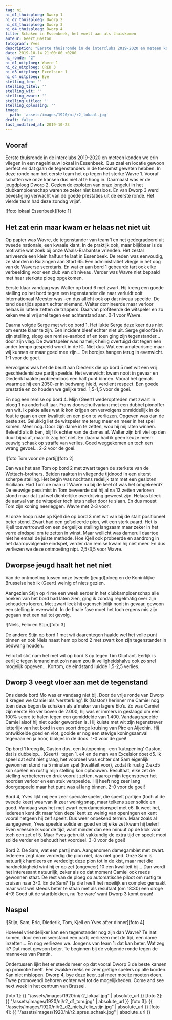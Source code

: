 ```yaml
---
tag: ni
ni_d1_thuisploeg: Dworp 1
ni_d2_thuisploeg: Dworp 2
ni_d3_thuisploeg: Dworp 3
ni_d4_thuisploeg: Dworp 4
title: Schaken in Essenbeek, het voelt aan als thuiskomen
auteur: Geert,Gaston
fotograaf: Yves
description: "Eerste thuisronde in de interclubs 2019-2020 en meteen konden we erin vliegen in een nagelnieuw lokaal in Essenbeek. Qua zaal en locatie gewoon perfect."
date: 2019-10-14 21:00:00 +0200
ni_ronde: "2"
ni_d1_uitploeg: Wavre 1
ni_d2_uitploeg: CREB 3
ni_d3_uitploeg: Excelsior 1
ni_d4_uitploeg: Bye
stelling_fen: ''
stelling_titel: ''
stelling_wit: ''
stelling_zwart: ''
stelling_uitleg: ''
stelling_oplossing: ''
image:
  path: 'assets/images/1920/ni/r2_lokaal.jpg'
draft: false
last_modified_at: 2019-10-23
---
```

## Vooraf

Eerste thuisronde in de interclubs 2019-2020 en meteen konden we erin vliegen in een nagelnieuw lokaal in Essenbeek. Qua zaal en locatie gewoon perfect en dat gaan de tegenstanders in de toekomst geweten hebben. In deze ronde nam het eerste team het op tegen het sterke Wavre 1. Vooraf schatten we onze kansen dus niet al te hoog in. Daarnaast was er de jeugdploeg Dworp 2. Gezien de exploten van onze jongelui in het clubkampioenschap waren ze zeker niet kansloos. En van Dworp 3 werd bevestiging verwacht van de goede prestaties uit de eerste ronde. Het vierde team had deze zondag vrijaf.<!--more-->

![foto lokaal Essenbeek][foto 1]

## Het zat erin maar kwam er helaas net niet uit

Op papier was Wavre, de tegenstander van team 1 en net gedegradeerd uit tweede nationale, een kwaaie klant. In de praktijk ook, maar blijkbaar is de motivatie wat zoek bij onze Waals-Brabantse vrienden. Het zestal arriveerde een klein halfuur te laat in Essenbeek. De reden was eenvoudig, ze stonden in Buizingen aan Start 65. Een administratief vliegje in het oog van de Waverse secretaris. En wat er aan bord 1 gebeurde tart ook elke verbeelding voor een club van dit niveau. Verder was Wavre niet bepaald met haar sterkste ploeg opgekomen.

Eerste klaar vandaag was Walter op bord 6 met zwart. Hij kreeg een goede stelling op het bord tegen een tegenstander die naar verluidt ooit Internationaal Meester was –en dus allicht ook op dat niveau speelde. De tand des tijds spaart echter niemand. Walter domineerde maar verloor helaas in luttele zetten de trappers. Daarvan profiteerde de witspeler en zo keken we al vrij snel tegen een achterstand aan. 0-1 voor Wavre.

Daarna volgde Serge met wit op bord 1. Het lukte Serge deze keer dus niet om eerste klaar te zijn. Een incident bleef echter niet uit. Serge geloofde in zijn stelling, sloeg een remise-aanbod af en toen ging zijn tegenstander... door zijn vlag. De zwartspeler was namelijk heilig overtuigd dat tegen een ander tempo gespeeld wordt in de IC. Niet dus.  Wat een amateurisme maar wij kunnen er maar goed mee zijn... De bordjes hangen terug in evenwicht. 1-1 voor de goei.

Vervolgens was het de beurt aan Diederik die op bord 5 met wit een vrij geschiedenisloze partij speelde. Het evenwicht kwam nooit in gevaar en Diederik haalde probleemloos een half punt binnen. Vooral het gemak waarmee hij een 2050-er in bedwang hield, verdient respect. Een goede prestatie en zo houden we gelijke tred. 1,5-1,5 voor de goei.

En nog een remise op bord 4. Mijn (Geert) wederoptreden met zwart in ploeg 1 na anderhalf jaar. Frans doorschuifvariant met een dubbel pionoffer van wit. Ik pakte alles wat ik kon krijgen om vervolgens onmiddellijk in de fout te gaan en een kwaliteit en een pion te verliezen. Opgeven was dan de beste zet. Gelukkig liet de witspeler me terug meer en meer in het spel komen. Meer nog. Door zijn dame in te zetten, wou hij mij laten winnen. Beleefd als ik ben, blijf ik echter van de dames af. Walter zijn bril viel op den duur bijna af, maar ik zag het niet. En daarna had ik geen keuze meer: eeuwig schaak op straffe van verlies. Goed weggekomen en toch een wrang gevoel... 2-2 voor de goei.

![foto Tom voor de partij][foto 2]

Dan was het aan Tom op bord 2 met zwart tegen de sterkste van de Wettach-brothers. Beiden raakten in vliegende tijdnood in een uiterst scherpe stelling. Het begin was nochtans redelijk tam met een gesloten Siciliaan. Had Tom de man uit Wavre nu bij de keel of was het omgekeerd? De eeuwige pessimist in Tom beweerde dat hij al na 13 zetten verloren stond maar dat zal wel dichterlijke overdrijving geweest zijn. Helaas bleek de aanval van de witspeler toch iets sneller door te slaan. En dus moest Tom zijn koning neerleggen. Wavre met 2-3 voor.

Al onze hoop ruste op Kjell die op bord 3 met wit van bij de start positioneel beter stond. Zwart had een geïsoleerde pion, wit een sterk paard. Het is Kjell toevertrouwd om een dergelijke stelling langzaam maar zeker in het verre eindspel om te zetten in winst. Maar wellicht was dameruil daartoe niet helemaal de juiste methode. Hoe Kjell ook probeerde en aandrong in het daaropvolgende eindspel, verder dan remise kwam hij niet meer. En dus verliezen we deze ontmoeting nipt. 2,5-3,5 voor Wavre.

## Dworpse jeugd haalt het net niet

Van de ontmoeting tussen onze tweede (jeugd)ploeg en de Koninklijke Brusselse heb ik (Geert) weinig of niets gezien.

Aangezien Stijn op 4 me een week eerder in het clubkampioenschap alle hoeken van het bord had laten zien, ging ik zondag regelmatig over zijn schouders loeren. Met zwart leek hij ogenschijnlijk nooit in gevaar, gewoon een stelling in evenwicht. In de finale fase moet het toch ergens mis zijn gegaan met een nul tot gevolg.

![Niels, Felix en Stijn][foto 3]

De andere Stijn op bord 1 met wit daarentegen haalde wel het volle punt binnen en ook Niels naast hem op bord 2 met zwart kon zijn tegenstander in bedwang houden.

Felix tot slot nam het met wit op bord 3 op tegen Tim Oliphant. Eerlijk is eerlijk: tegen iemand met zo’n naam zou ik veiligheidshalve ook zo snel mogelijk opgeven... Kortom, de eindstand luidde 1,5-2,5 verlies.

## Dworp 3 veegt vloer aan met de tegenstand

Ons derde bord Mo was er vandaag niet bij. Door de vrije ronde van Dworp 4 kregen we Camiel als ‘versterking’. Ik (Gaston) herinner me Camiel nog toen deze begon te schaken als afmaker van lagere Elo’s. Zo was Camiel zijn eerste Elo ver boven de 2.000, hij was er immers in geslaagd om een 100% score te halen tegen een gemiddelde van 1.400. Vandaag speelde Camiel alsof hij niet ouder geworden is. Hij kuiste met wit zijn tegenstrever letterlijk van het bord in een soort droge kruising van Pirc en Aljechin. Hij ontwikkelde goed en vlot, gooide er nog een stevige koningsaanval tegenaan en ja hoor, blokjes in de doos. 1-0 voor de goei!

Op bord 1 kreeg ik, Gaston dus, een kutopening -een ‘kutopening’ Gaston, dat is dubbelop... (Geert)- tegen 1. e4  en de man van Excelsior doet d5. Ik speel dat echt niet graag, het voordeel was echter dat Sam eigenlijk gewonnen stond na 5 minuten spel (kwaliteit voor), zodat ik rustig 2.exd5 kon spelen en rustig mijn stelling kon opbouwen. Resultaat, elke zet de stelling verbeteren en druk vooruit zetten, waarop mijn tegenstrever het noorden verloor en een stuk verspeelde. Hij heeft nog zeer lang doorgespeeld maar het punt was al lang binnen. 2-0 voor de goei!

Bord 4, Yves lijkt mij een zeer speciale speler, die speelt partijen (toch al de tweede keer) waarvan ik zeer weinig snap, maar telkens zeer solide en goed. Vandaag was het met zwart een damepionspel met c6. Ik weet het, iedereen kent dit maar ‘den deze’ kent zo weinig van openingen en kent vooral hetgeen hij zelf speelt. Dus weer onbekend terrein. Maar zoals al aangegeven, Yves speelde solide en goed en bij elke zet kwam hij beter! Even vreesde ik voor de tijd, want minder dan een minuut op de klok voor toch een zet of 5. Maar Yves gebruikt vakkundig de extra tijd en speelt mooi solide verder en behoudt het voordeel. 3-0 voor de goei!

Bord 2. De Sam, wat een partij man. Aangenomen damegambiet met zwart. Iedereen zegt dan: verdedig die pion niet, das niet goed. Onze Sam is natuurlijk hardleers en verdedigt deze pion tot in de kist, maar met die hardnekkigheid wint hij er op zet (ongeveer) 10 een kwaliteit bij... Dan wordt het interessant natuurlijk, zeker als op dat moment Camiel ook reeds gewonnen staat. De rest van de ploeg op automatische piloot om rustig te cruisen naar 3-0. En de Sam? Tja die heeft het moeilijk en complex gemaakt maar wist wel steeds beter te staan met als resultaat (om 18:30) een droge 4-0! Goed uit de startblokken, nu ‘be ware’ want Dworp 3 komt eraan!

## Naspel

![Stijn, Sam, Eric, Diederik, Tom, Kjell en Yves after dinner][foto 4]

Hoeveel vriendelijker kan een tegenstander nog zijn dan Wavre? Te laat komen, door een misverstand een partij verliezen met de tijd, een dame inzetten... En nog verliezen we. Jongens van team 1: dat kan beter. Wat zeg ik? Dat moet gewoon beter. Te beginnen bij de volgende ronde tegen de mannekes van Pantin.

Ondertussen lijkt het er steeds meer op dat vooral Dworp 3 de beste kansen op promotie heeft. Een zwakke reeks en zeer gretige spelers op alle borden. Kan niet mislopen. Dworp 4, bye deze keer, zal meer moeite moeten doen. Twee promovendi behoren echter wel tot de mogelijkheden. Come and see next week in het centrum van Brussel.

[foto 1]: {{ "/assets/images/1920/ni/r2_lokaal.jpg" | absolute_url }}
[foto 2]: {{ "/assets/images/1920/ni/r2_d1_tom.jpg" | absolute_url }}
[foto 3]: {{ "/assets/images/1920/ni/r2_d2_niels_felix_stijn.jpg" | absolute_url }}
[foto 4]: {{ "/assets/images/1920/ni/r2_apres_schaak.jpg" | absolute_url }}
